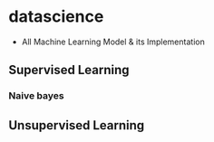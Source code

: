 # datascience
- All Machine Learning Model & its Implementation
## Supervised Learning 
### Naive bayes
## Unsupervised Learning 
